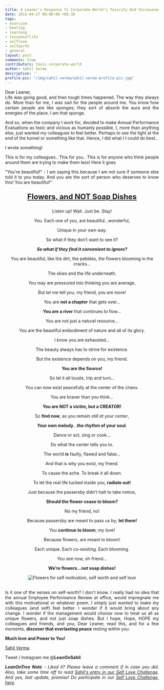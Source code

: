 ```yaml
---
title: A Leaner's Response To Corporate World's Toxicity And Viciousness
date: 2015-04-27 00:00:00 +05:30
tags:
- exorcism
- healing
- learning
- lessonsoflife
- selflove
- selfworth
- general
layout: post
comments: true
contributors: toxic-corporate-world
author: Sahil Verma
description: ''
profile-pic: "/img/sahil-verma/sahil-verma-profile-pic.jpg"
---
```


<p style="text-align: justify;">Dear Leaner,<br/>Life was going good, and then tough times happened. The way they always do. More than for me, I was sad for the people around me. You know how certain people are like sponges; they sort of absorb the aura and the energies of the place. I am that sponge.</p>
<p style="text-align: justify;">And so, when the company I work for, decided to make Annual Performance Evaluations as toxic and vicious as humanly possible<!--more-->, I, more than anything else, just wanted my colleagues to feel better. Perhaps to see the light at the end of the tunnel or something like that. Hence, I did what I I could do best..</p>
<p style="text-align: justify;">I wrote something!</p>
<p style="text-align: justify;">This is for my colleagues.. This for you.. This is for anyone who think people around them are trying to make them less! Here it goes</p>
<p style="text-align: justify;">"You're beautiful!" - I am saying this because I am not sure if someone else told it to you today. And you are the sort of person who deserves to know this! You are beautiful!"</p/>

<p style="text-align: center; font-size: x-large;">
<b><u>Flowers, and NOT Soap Dishes</u></b></p>

<p style="text-align: center;">
Listen up! Wait. Just be. Stay!</p>
<p style="text-align: center;">
You. Each one of you, are beautiful...wonderful,</p>
<p style="text-align: center;">
Unique in your own way.</p>
<p style="text-align: center;">
<p style="text-align: center;">
So what if they don’t want to see it?</p>
<p style="text-align: center;">
<i><b>So what if they find it convenient to ignore?</b></i></p>
<p style="text-align: center;">
You are beautiful, like the dirt, the pebbles, the flowers blooming in the cracks...</p>
<p style="text-align: center;">
The skies and the life underneath.</p>
<p style="text-align: center;">
You may are pressured into thinking you are average,</p>
<p style="text-align: center;">
But let me tell you, my friend, you are more!</p>
<p style="text-align: center;">
You are <b>not a chapter</b> that gets over...</p>
<p style="text-align: center;">
<b>You are a river</b> that continues to flow...</p>
<p style="text-align: center;">
You are not just a natural resource...</p>
<p style="text-align: center;">
You are the beautiful embodiment of nature and all of its glory.</p>
<p style="text-align: center;">
I know you are exhausted...</p>
<p style="text-align: center;">
The beauty always has to strive for existence.</p>
<p style="text-align: center;">
But the existence depends on you, my friend.</p>
<p style="text-align: center;">
<b>You are the Source!</b></p>
<p style="text-align: center;">
So let it all tousle, trip and turn...</p>
<p style="text-align: center;">
You can now exist peacefully at the center of the chaos.</p>
<p style="text-align: center;">
You are braver than you think...</p>
<p style="text-align: center;">
<b>You are NOT a victim, but a CREATOR!</b></p>
<p style="text-align: center;">
So <b>find now</b>, as you remain <i>still at your center</i>,</p>
<p style="text-align: center;">
<b>Your own melody</b>...<b>the rhythm of your soul</b>.</p>
<p style="text-align: center;">
Dance or act, sing or cook...</p>
<p style="text-align: center;">
Do what the center tells you to.</p>
<p style="text-align: center;">
The world <b>is</b> faulty, flawed and false...</p>
<p style="text-align: center;">
And that is why you exist, my friend.</p>
<p style="text-align: center;">
To cause the ache. To break it all down.</p>
<p style="text-align: center;">
To let the real life tucked inside you, <b>radiate out!</b></p>
<p style="text-align: center;">
Just because the passersby didn't halt to take notice,</p>
<p style="text-align: center;">
<b>Should the flower cease to bloom?</b></p>
<p style="text-align: center;">
No my friend, no!</p>
<p style="text-align: center;">
Because passersby are meant to pass us by; <b>let them!</b></p>
<p style="text-align: center;">
You <b>continue to bloom</b>; my love!</p>
<p style="text-align: center;">
Because flowers, are meant to bloom!</p>
<p style="text-align: center;">
Each unique. Each co-existing. Each blooming.</p>
<p style="text-align: center;">
You see now, oh friend...</p>
<p style="text-align: center;">
<b>We’re flowers...not soap dishes!</b></p>

<div class="separator" style="clear: both; text-align: center;">
<img  class="img-responsive center-block" alt="Flowers for self motivation, self worth and self love" border="0" src="/toxic-corporate-world/toxic-corporate-world-1.jpg" /></div><br/>

<p style="text-align: justify;">
Is it one of the verses on self-worth? I don't know. I really had no idea that the annual Employee Performance Review at office, would impregnate me with this motivational or whatever poem. I simply just wanted to make my colleagues (and self) feel better. I wonder if it would bring about any change. I wonder if the management would <i>choose now</i> to treat us all as unique flowers, and not just soap dishes. But I hope, Hope, HOPE my colleagues and friends, and you, Dear Leaner, read this, and for a few moments, <b>discover that everlasting peace</b> resting within you.</p>
<p style="text-align: justify;">
<b>Much love and Power to You!</b></p>
<p style="text-align: justify;">
<a href="http://google.com/+SahilVerma512">Sahil Verma</a>.</p>
<p style="text-align: justify;">
Tweet / Instagram me @<b>LeanOnSahil</b>.</p>
<p style="text-align: justify;">
<i><b>LeanOnTree Note</b> - Liked it? Please leave a comment if in case you did. Also, take some time off to read <a href="/self-love/contest-sahil-verma.html">Sahil's entry in our Self Love Challenge</a>. And yes, last update, promise! Do participate in our <a href="https://www.facebook.com/events/797312050355214/" >Self Love Challenge, here</a>.</i></p>
